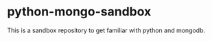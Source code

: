 python-mongo-sandbox
====================

This is a sandbox repository to get familiar with python and mongodb.
